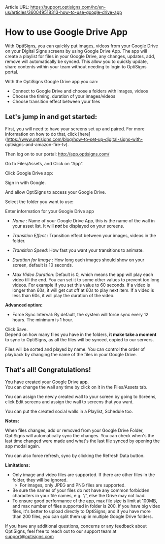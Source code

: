 Article URL: https://support.optisigns.com/hc/en-us/articles/360049518313-how-to-use-google-drive-app

# How to use Google Drive App

With OptiSigns, you can quickly put images, videos from your Google Drive on
your Digital Signs screens by using Google Drive App. The app will create a
playlist for files in your Google Drive, any changes, updates, add, remove
will automatically be synced. This allow you to quickly update, share contents
within your team without needing to login to OptiSigns portal.

With the OptiSigns Google Drive app you can:

  * Connect to Google Drive and choose a folders with images, videos
  * Choose the timing, duration of your images/videos
  * Choose transition effect between your files

## **Let's jump in and get started:**

First, you will need to have your screens set up and paired. For more
information on how to do that, click
[here](https://www.optisigns.com/blog/how-to-set-up-digital-signs-with-
optisigns-and-amazon-fire-tv).

Then log on to our portal: <http://app.optisigns.com/>

Go to Files/Assets, and Click on "App".

Click Google Drive app:

Sign in with Google.

And allow OptiSigns to access your Google Drive.

Select the folder you want to use:

Enter information for your Google Drive app

  * _Name_ : Name of your Google Drive App, this is the name of the wall in your asset list. It will  _**not**_ be displayed on your screens.

  * _Transition Effect_ : Transition effect between your images, videos in the folder.

  * _Transition Speed:_ How fast you want your transitions to animate.

  * _Duration for Image_ : How long each images should show on your screen, default is 10 seconds.

  * _Max Video Duration:_ Default is 0, which means the app will play each video till the end. You can set it to some other values to prevent too long videos. For example if you set this value to 60 seconds. If a video is longer than 60s, it will get cut off at 60s to play next item. If a video is less than 60s, it will play the duration of the video.

**Advanced option:**

  * Force Sync Interval: By default, the system will force sync every 12 hours. The minimum is 1 hour.

Click Save.  
Depend on how many files you have in the folders, **it make take a moment** to
sync to OptiSigns, as all the files will be synced, copied to our servers.

Files will be sorted and played by name. You can control the order of playback
by changing the name of the files in your Google Drive.

## **That's all! Congratulations!**

You have created your Google Drive app.  
You can change the wall any time by click on it in the Files/Assets tab.

You can assign the newly created wall to your screen by going to Screens,
click Edit screens and assign the wall to screens that you want.

You can put the created social walls in a Playlist, Schedule too.

**Notes:**

When files changes, add or removed from your Google Drive Folder, OptiSigns
will automatically sync the changes. You can check when's the last time
changed were made and what's the last file synced by opening the app modal
again.

You can also force refresh, sync by clicking the Refresh Data button.

**Limitations:**

  * Only image and video files are supported. If there are other files in the folder, they will be ignored. 
    * For images, only JPEG and PNG files are supported.
  * Be sure the names of your files do not have any common forbidden characters in your file names, e.g. '/', else the Drive may not load.
  * To ensure good performance of the app, max file size is limit at 100MB, and max number of files supported in folder is 200. If you have big video files, it's better to upload directly to OptiSigns; and if you have more than 200 files, you can split them up in multiple Google Drive folders.

If you have any additional questions, concerns or any feedback about
OptiSigns, feel free to reach out to our support team at
[support@optisigns.com](mailto:support@optisigns.com)

